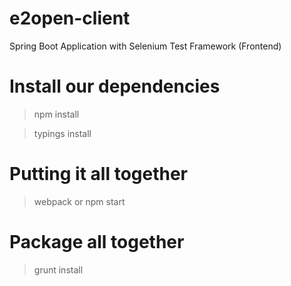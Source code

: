 # e2open-client
Spring Boot Application with Selenium Test Framework (Frontend)

# Install our dependencies

> npm install

> typings install

# Putting it all together

> webpack
or 
> npm start

# Package all together

> grunt install